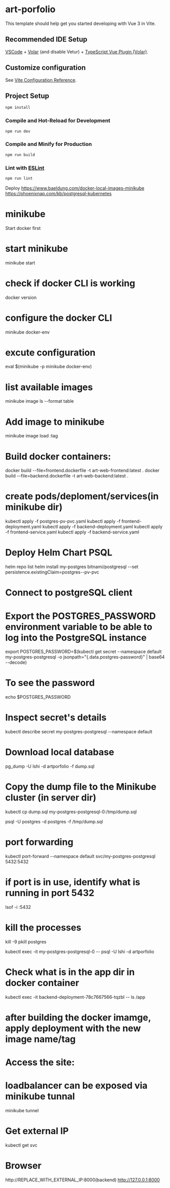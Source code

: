 # art-porfolio

This template should help get you started developing with Vue 3 in Vite.

## Recommended IDE Setup

[VSCode](https://code.visualstudio.com/) + [Volar](https://marketplace.visualstudio.com/items?itemName=Vue.volar) (and disable Vetur) + [TypeScript Vue Plugin (Volar)](https://marketplace.visualstudio.com/items?itemName=Vue.vscode-typescript-vue-plugin).

## Customize configuration

See [Vite Configuration Reference](https://vitejs.dev/config/).

## Project Setup

```sh
npm install
```

### Compile and Hot-Reload for Development

```sh
npm run dev
```

### Compile and Minify for Production

```sh
npm run build
```

### Lint with [ESLint](https://eslint.org/)

```sh
npm run lint
```

Deploy
https://www.baeldung.com/docker-local-images-minikube
https://phoenixnap.com/kb/postgresql-kubernetes
# minikube
Start docker first
# start minikube
minikube start
# check if docker CLI is working
docker version
# configure the docker CLI
minikube docker-env
# excute configuration
eval $(minikube -p minikube docker-env)
# list available images
minikube image ls --format table
# Add image to minikube
minikube image load <image-name>:tag
# Build docker containers:
docker build --file=frontend.dockerfile  -t art-web-frontend:latest .
docker build --file=backend.dockerfile  -t art-web-backend:latest .
# create pods/deploment/services(in minikube dir)
kubectl apply -f postgres-pv-pvc.yaml
kubectl apply -f frontend-deployment.yaml
kubectl apply -f backend-deployment.yaml
kubectl apply -f frontend-service.yaml
kubectl apply -f backend-service.yaml

# Deploy Helm Chart PSQL
helm repo list
helm install my-postgres bitnami/postgresql --set persistence.existingClaim=postgres--pv-pvc

# Connect to postgreSQL client
# Export the POSTGRES_PASSWORD environment variable to be able to log into the PostgreSQL instance
export POSTGRES_PASSWORD=$(kubectl get secret --namespace default my-postgres-postgresql -o jsonpath="{.data.postgres-password}" | base64 --decode)
# To see the password
echo $POSTGRES_PASSWORD
# Inspect secret's details
kubectl describe secret my-postgres-postgresql --namespace default
# Download local database
pg_dump -U lshi -d artporfolio -f dump.sql
# Copy the dump file to the Minikube cluster (in server dir)
kubectl cp dump.sql my-postgres-postgresql-0:/tmp/dump.sql

psql -U postgres -d postgres -f /tmp/dump.sql
# port forwarding
kubectl port-forward --namespace default svc/my-postgres-postgresql 5432:5432
# if port is in use, identify what is running in port 5432
lsof -i :5432
# kill the processes
kill -9 <pid>
pkill postgres

kubectl exec -it my-postgres-postgresql-0 -- psql -U lshi -d artporfolio

# Check what is in the app dir in docker container
kubectl exec -it backend-deployment-78c7667566-tqzbl -- ls /app

# after building the docker imamge, apply deployment with the new image name/tag

# Access the site:
# loadbalancer can be exposed via minikube tunnal
minikube tunnel
# Get external IP
kubectl get svc
# Browser
http://REPLACE_WITH_EXTERNAL_IP:8000(backend)
http://127.0.0.1:8000

